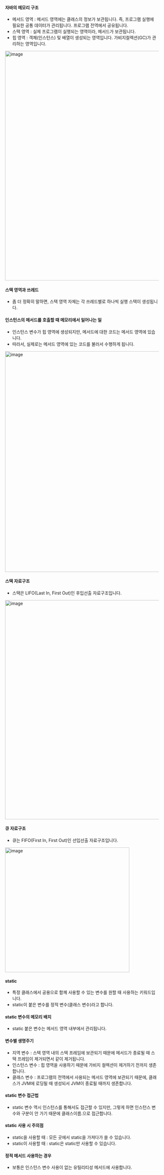 #### 자바의 메모리 구조
- 메서드 영역 : 메서드 영역에는 클래스의 정보가 보관됩니다. 즉, 프로그램 실행에 필요한 공통 데이터가 관리됩니다. 프로그램 전역에서 공유됩니다.
- 스택 영역 : 실제 프로그램이 실행되는 영역이라, 메서드가 보관됩니다. 
- 힙 영역 : 객체(인스턴스) 및 배열이 생성되는 영역입니다. 가비지컬렉션(GC)가 관리하는 영역입니다.

<img width="749" alt="image" src="https://github.com/user-attachments/assets/5290f68e-838a-4c1f-88af-170dfcbfa6c1" />

#### 스택 영역과 쓰레드
- 좀 더 정확히 말하면, 스택 영역 자체는 각 쓰레드별로 하나씩 실행 스택이 생성됩니다.

#### 인스턴스의 메서드를 호출할 때 메모리에서 일어나는 일
- 인스턴스 변수가 힙 영역에 생성되지만, 메서드에 대한 코드는 메서드 영역에 있습니다.
- 따라서, 실제로는 메서드 영역에 있는 코드를 불러서 수행하게 됩니다.

<img width="720" alt="image" src="https://github.com/user-attachments/assets/7f2608bd-6cfb-4277-896c-3f1e3c2ee7e2" />

#### 스택 자료구조
- 스택은 LIFO(Last In, First Out)인 후입선출 자료구조입니다.

<img width="715" alt="image" src="https://github.com/user-attachments/assets/0558a05e-e772-4412-9a29-9b07c9176407" />

#### 큐 자료구조
- 큐는 FIFO(First In, First Out)인 선입선출 자료구조입니다.

<img width="407" alt="image" src="https://github.com/user-attachments/assets/df635bda-4941-4ef4-8284-7811c2ea9b0c" />

#### static 
- 특정 클래스에서 공용으로 함께 사용할 수 있는 변수를 원할 때 사용하는 키워드입니다.
- static이 붙은 변수를 정적 변수(클래스 변수)라고 합니다.

#### static 변수의 메모리 배치
- static 붙은 변수는 메서드 영역 내부에서 관리됩니다.

#### 변수별 생명주기
- 지역 변수 : 스택 영역 내의 스택 프레임에 보관되기 때문에 메서드가 종료될 때 스택 프레임이 제거되면서 같이 제거됩니다.
- 인스턴스 변수 : 힙 영역을 사용하기 때문에 가비지 컬렉션이 제거하기 전까지 생존합니다.
- 클래스 변수 : 프로그램의 전역에서 사용되는 메서드 영역에 보관되기 때문에, 클래스가 JVM에 로딩될 때 생성되서 JVM이 종료될 때까지 생존합니다.

#### static 변수 접근법
- static 변수 역시 인스턴스를 통해서도 접근할 수 있지만, 그렇게 하면 인스턴스 변수와 구분이 안 가기 때문에 클래스이름.으로 접근합니다.

#### static 사용 시 주의점
- static을 사용할 때 : 모든 곳에서 static을 가져다가 쓸 수 있습니다.
- static이 사용할 때 : static은 static만 사용할 수 있습니다.

#### 정적 메서드 사용하는 경우
- 보통은 인스턴스 변수 사용이 없는 유틸리티성 메서드에 사용합니다.

